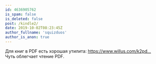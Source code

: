 ```yaml
---
id: 4636905762
is_spam: false
is_deleted: false
post: /kindle2/
date: 2019-10-02T08:23:45Z
author_fullname: 'squizduos'
author_is_anon: true
---
```


<p>Для книг в PDF есть хорошая утилита: <a href="https://www.willus.com/k2pdfopt/" rel="nofollow noopener" title="https://www.willus.com/k2pdfopt/">https://www.willus.com/k2pd...</a><br>Чуть облегчает чтение PDF.</p>
